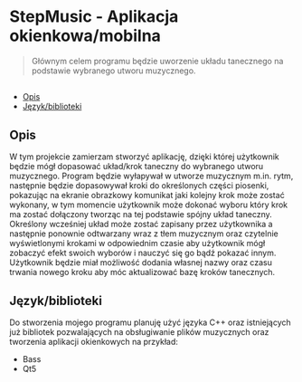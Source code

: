 # StepMusic - Aplikacja okienkowa/mobilna
> Głównym celem programu będzie uworzenie układu tanecznego na podstawie wybranego utworu muzycznego.

## 
* [Opis](#Opis)
* [Język/biblioteki](#Język/biblioteki)


## Opis
W tym projekcie zamierzam stworzyć aplikację, dzięki której użytkownik będzie mógł dopasować układ/krok taneczny do wybranego utworu muzycznego.
Program będzie wyłapywał w utworze muzycznym m.in. rytm, następnie będzie dopasowywał kroki do określonych części piosenki, pokazując na ekranie obrazkowy komunikat jaki kolejny krok może zostać wykonany, w tym momencie użytkownik może dokonać wyboru który krok ma zostać dołączony tworząc na tej podstawie spójny układ taneczny.
Określony wcześniej układ może zostać zapisany przez użytkownika a następnie ponownie odtwarzany wraz z tłem muzycznym oraz
czytelnie wyświetlonymi krokami w odpowiednim czasie aby użytkownik mógł zobaczyć efekt swoich wyborów i nauczyć się go bądź pokazać innym.
Użytkownik będzie miał możliwość dodania własnej nazwy oraz czasu trwania nowego kroku aby móc 
aktualizować bazę kroków tanecznych. 




## Język/biblioteki
Do stworzenia mojego programu planuję użyć języka C++ oraz istniejących już bibliotek pozwalających na obsługiwanie plików muzycznych oraz 
tworzenia aplikacji okienkowych na przykład: 
* Bass
* Qt5

